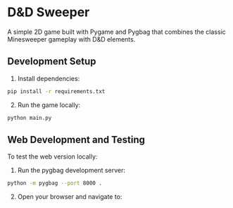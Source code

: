# D&D Sweeper

A simple 2D game built with Pygame and Pygbag that combines the classic Minesweeper gameplay with D&D elements.

## Development Setup

1. Install dependencies:
```bash
pip install -r requirements.txt
```

2. Run the game locally:
```bash
python main.py
```

## Web Development and Testing

To test the web version locally:

1. Run the pygbag development server:
```bash
python -m pygbag --port 8000 .
```

2. Open your browser and navigate to:
``` 